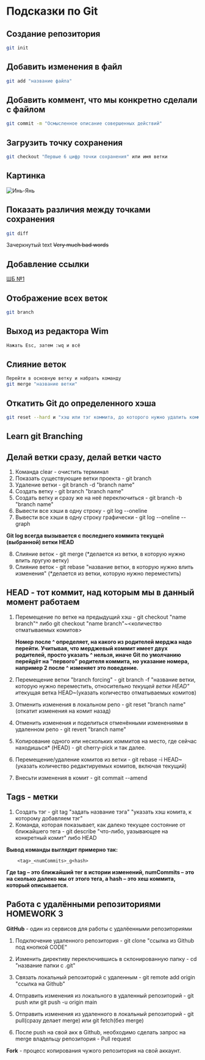 # Подсказки по Git

## Создание репозитория

```sh
git init
```

## Добавить изменения в файл

```sh
git add "название файла"
```

## Добавить коммент, что мы конкретно сделали с файлом

```sh
git commit -m "Осмысленное описание совершенных действий"
```

## Загрузить точку сохранения

```sh
git checkout "Первые 6 цифр точки сохранения" или имя ветки
```

## Картинка

![Инь-Янь](inei.JPG "всплывающий текст при наведении")

## Показать различия между точками сохранения

```sh
git diff
```

Зачеркнутый text ~~Very much bad words~~

## Добавление ссылки

[ШБ №1](http://www.puncherschool.ru/ "бокс детишкам")

## Отображение всех веток

```sh
git branch
```

## Выход из редактора Wim

```sh
Нажать Esc, затем :wq и всё
```

## Слияние веток

```sh
Перейти в основную ветку и набрать команду 
git merge "название ветки"
```

## Откатить Git до определенного хэша

```sh
git reset --hard и "хэш или тэг коммита, до которого нужно удалить коммиты, после чего данный хэш станет последним коммитом"
```

## Learn git Branching

## Делай ветки сразу, делай ветки часто

1. Команда clear - очистить терминал
2. Показать существующие ветки проекта - git branch
3. Удаление ветки - git branch -d "branch name"
4. Создать ветку - git branch "branch name"
5. Создать ветку и сразу же на неё переключиться - git branch -b "branch name"
6. Вывести все хэши в одну строку - git log --oneline
7. Вывести все хэши в одну строку графически - git log --oneline --graph

**Git log всегда вызывается с последнего коммита текущей (выбранной) ветки HEAD**

8. Слияние веток - git merge (*делается из ветки, в которую нужно влить лругую ветку)
9. Слияние веток - git rebase "название ветки, в которую нужно влить изменения" (*делается из ветки, которую нужно переместить)

## HEAD - тот коммит, над которым мы в данный момент работаем

1. Перемещение по ветке на предыдущий хэш - git checkout "name branch"^ либо git checkout "name branch"~<количество отматываемых комитов>

    **Номер после ^ определяет, на какого из родителей мерджа надо перейти. Учитывая, что мерджевый коммит имеет двух родителей, просто указать ^ нельзя, иначе Git по умолчанию перейдёт на "первого" родителя коммита, но указание номера, например 2 после ^ изменяет это поведение.**

2. Перемещение ветки "branch forcing" - git branch -f "название ветки, которую нужно переместить, относительно *текущей ветки HEAD" и*текущая ветка HEAD~(указать количество отматываемых комитов)
3. Отменить изменения в локальном репо - git reset "branch name" (откатит изменения на комит назад)
4. Отменить изменения и поделиться отменёнными изменениями в удаленном репо - git revert "branch name"
5. Копирование одного или нескольких коммитов на место, где сейчас находишься* (HEAD) - git cherry-pick <Commit1> <Commit2> и так далее.
6. Перемещение/удаление комитов из ветки - git rebase -i HEAD~(указать количество редактируемых комитов, включая текущий)
7. Внесьти изменения в комит - git commait --amend

## Tags - метки

1. Создать тэг - git tag "задать название тэга" "указать хэш комита, к которому добавляем тэг"
2. Команда, которая показывает, как далеко текущее состояние от ближайшего тега - git describe "что-либо, уазывающее на конкретный комит" либо HEAD

**Вывод команды выглядит примерно так:**

        <tag>_<numCommits>_g<hash>

**Где tag – это ближайший тег в истории изменений, numCommits – это на сколько далеко мы от этого тега, а hash – это хеш коммита, который описывается.**

## **Работа с удалёнными репозиториями** HOMEWORK 3

**GitHub** - один из сервисов для работы с удалёенными репозиториями

1. Подключение удаленного репозитория - git clone "ссылка из Github под кнопкой CODE"

2. Изменить директиву переключившись в склонированную папку - cd "название папки с .git"

3. Связать локальный репозиторий с удаленным - git remote add origin "ссылка на Github"

4. Отправить изменения из локального в удаленный репозиторий - git push или git push -u origin main

5. Отправить изменения из удаленного в локальный репозиторий - git pull(сразу делает merge) или git fetch(без merge)

6. После push на свой акк в Github, необходимо сделать запрос на merge владельцу репозитория - Pull request

**Fork** - процесс копирования чужого репозитория на свой аккаунт.
